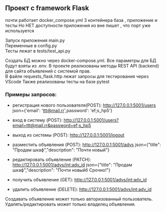 ## Проект  с framework Flask

почти работает  docker_compose.yml
3 контейнера база , приложение и тесты
Но 
НЕТ доступности приложения из вне пишет , что порт уже используется

Запуск приложения  main.py   
Переменные в config.py  
Тесты лежат в  tests/test_api.py

Создать БД можно через docker-compose.yml. Все параметры для БД будут взяты из .env.
В проекте реализованы методы REST API (backend) для сайта объявлений с системой прав.  
В файле  requests_flask.http  лежат запросы для тестирования через VScode
Также реализованы тесты на базе  pytest

### Примеры запросов:
 - регистрация нового пользователя(POST): http://127.0.0.1:5001/users json={'email': 'ttt@mail.rr',password': 'ef;s_hp5'}

 - вход в систему (POST): http://127.0.0.1:5001/users?email=ttt@mail.rr&password=ef;s_hp5
 - выход из системы (POST): http://127.0.0.1:5001/logout
 - разместить объявления (POST): http://127.0.0.1:5001/advs json={"title": "Продам шкаф","description": "Почти новый"}
 - редактировать объявление (PATCH): http://127.0.0.1:5001/advs/int:adv_id json={"title": "Продам шкаф","description": "Почти новыйб Срочно!"}
 - получить объявление (GET): http://127.0.0.1:5001/advs/int:adv_id
 - удалить объявление (DELETE): http://127.0.0.1:5001/advs/int:adv_id

Создавать объявление может только авторизованный пользователь. Удалять/редактировать может только владелец объявления.
